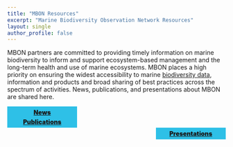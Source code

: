 ```yaml
---
title: "MBON Resources"
excerpt: "Marine Biodiversity Observation Network Resources"
layout: single
author_profile: false
---
```

MBON partners are committed to providing timely information on marine biodiversity to inform and support ecosystem-based management and the long-term health and use of marine ecosystems.  MBON places a high priority on ensuring the widest accessibility to marine [biodiversity data](https://marinebon.org/pages/data/), information and products and broad sharing of best practices across the spectrum of activities. News, publications, and presentations about MBON are shared here.


<div style="width:30%; float:left; text-align:center; background-color: #2ec0e7; font-weight: 900; color: #102f84; padding: 5px;"><a href="news.md">News</a></div>

<div style="clearfix;"></div>

<div style="width:30%; float: center; text-align:center; background-color: #2ec0e7; font-weight: 900; color: #102f84; padding: 5px;"><a href="publications.md">Publications</a></div>

<div style="clearfix;"></div>

<div style="width:30%; float:right; text-align:center; background-color: #2ec0e7; font-weight: 900; color: #102f84; padding: 5px;"><a href="presentations.md">Presentations</a></div>
